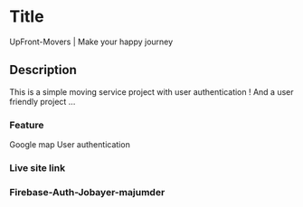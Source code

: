 # Title 

UpFront-Movers | Make your happy journey 

## Description 

This is a simple moving service project with user authentication !
And a user friendly project ...

### Feature 

Google map 
User authentication

### Live site link 


### Firebase-Auth-Jobayer-majumder


